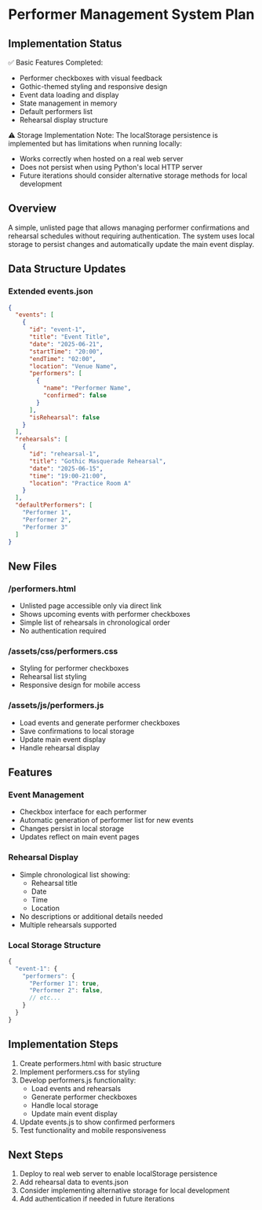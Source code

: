 # Performer Management System Plan

## Implementation Status
✅ Basic Features Completed:
- Performer checkboxes with visual feedback
- Gothic-themed styling and responsive design
- Event data loading and display
- State management in memory
- Default performers list
- Rehearsal display structure

⚠️ Storage Implementation Note:
The localStorage persistence is implemented but has limitations when running locally:
- Works correctly when hosted on a real web server
- Does not persist when using Python's local HTTP server
- Future iterations should consider alternative storage methods for local development

## Overview
A simple, unlisted page that allows managing performer confirmations and rehearsal schedules without requiring authentication. The system uses local storage to persist changes and automatically update the main event display.

## Data Structure Updates

### Extended events.json
```json
{
  "events": [
    {
      "id": "event-1",
      "title": "Event Title",
      "date": "2025-06-21",
      "startTime": "20:00",
      "endTime": "02:00",
      "location": "Venue Name",
      "performers": [
        {
          "name": "Performer Name",
          "confirmed": false
        }
      ],
      "isRehearsal": false
    }
  ],
  "rehearsals": [
    {
      "id": "rehearsal-1", 
      "title": "Gothic Masquerade Rehearsal",
      "date": "2025-06-15",
      "time": "19:00-21:00",
      "location": "Practice Room A"
    }
  ],
  "defaultPerformers": [
    "Performer 1",
    "Performer 2",
    "Performer 3"
  ]
}
```

## New Files

### /performers.html
- Unlisted page accessible only via direct link
- Shows upcoming events with performer checkboxes
- Simple list of rehearsals in chronological order
- No authentication required

### /assets/css/performers.css
- Styling for performer checkboxes
- Rehearsal list styling
- Responsive design for mobile access

### /assets/js/performers.js
- Load events and generate performer checkboxes
- Save confirmations to local storage
- Update main event display
- Handle rehearsal display

## Features

### Event Management
- Checkbox interface for each performer
- Automatic generation of performer list for new events
- Changes persist in local storage
- Updates reflect on main event pages

### Rehearsal Display
- Simple chronological list showing:
  - Rehearsal title
  - Date
  - Time
  - Location
- No descriptions or additional details needed
- Multiple rehearsals supported

### Local Storage Structure
```javascript
{
  "event-1": {
    "performers": {
      "Performer 1": true,
      "Performer 2": false,
      // etc...
    }
  }
}
```

## Implementation Steps

1. Create performers.html with basic structure
2. Implement performers.css for styling
3. Develop performers.js functionality:
   - Load events and rehearsals
   - Generate performer checkboxes
   - Handle local storage
   - Update main event display
4. Update events.js to show confirmed performers
5. Test functionality and mobile responsiveness

## Next Steps
1. Deploy to real web server to enable localStorage persistence
2. Add rehearsal data to events.json
3. Consider implementing alternative storage for local development
4. Add authentication if needed in future iterations